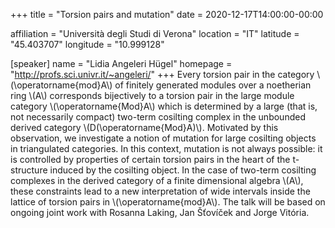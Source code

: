 +++
title = "Torsion pairs and mutation"
date = 2020-12-17T14:00:00-00:00

affiliation = "Università degli Studi di Verona"
location = "IT"
latitude = "45.403707"
longitude = "10.999128"

[speaker]
  name = "Lidia Angeleri Hügel"
  homepage = "http://profs.sci.univr.it/~angeleri/"
+++
Every torsion pair in the category \\(\\operatorname{mod}A\\) of finitely generated modules over a noetherian ring \\(A\\) corresponds bijectively to a torsion pair in the large module category \\(\\operatorname{Mod}A\\) which is determined by a large (that is, not necessarily compact) two-term cosilting complex in the unbounded derived category \\(D(\\operatorname{Mod}A)\\). Motivated by this observation, we investigate a notion of mutation for large cosilting objects in triangulated categories. In this context, mutation is not always possible: it is controlled by properties of certain torsion pairs in the heart of the t-structure induced by the cosilting object. In the case of two-term cosilting complexes in the derived category of a finite dimensional algebra \\(A\\), these constraints lead to a new interpretation of wide intervals inside the lattice of torsion pairs in \\(\\operatorname{mod}A\\).
The talk will be based on ongoing joint work with Rosanna Laking, Jan Šťovíček and Jorge Vitória.
